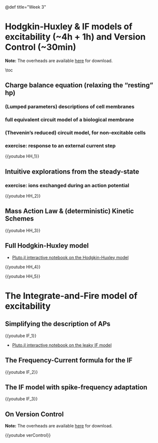 @def title="Week 3"
 
# Hodgkin-Huxley & IF models of excitability (~4h + 1h) and Version Control (~30min)

**Note:** The overheads are available
[here](https://github.com/mgiugliano/ComputationalNeurobiologyCourse/tree/main/overheads/Lectures)
for download.

\toc

## Charge balance equation (relaxing the “resting” hp)

### (Lumped parameters) descriptions of cell membranes

### full equivalent circuit model of a biological membrane

### (Thevenin’s reduced) circuit model, for non-excitable cells

### exercise: response to an external current step

{{youtube HH_1}}

## Intuitive explorations from the steady-state

### exercise: ions exchanged during an action potential

{{youtube HH_2}}

## Mass Action Law & (deterministic) Kinetic Schemes

{{youtube HH_3}}

## Full Hodgkin-Huxley model

- [Pluto.jl interactive notebook on the Hodgkin-Huxley model](../notebooks/HodgkinHuxley/)

{{youtube HH_4}}

{{youtube HH_5}}

# The Integrate-and-Fire model of excitability

## Simplifying the description of APs

{{youtube IF_1}}

- [Pluto.jl interactive notebook on the leaky IF model](../notebooks/IF/)

## The Frequency-Current formula for the IF

{{youtube IF_2}}

## The IF model with spike-frequency adaptation

{{youtube IF_3}}

## On Version Control

**Note:** The overheads are available
[here](https://github.com/mgiugliano/ComputationalNeurobiologyCourse/tree/main/overheads/softSkills)
for download.

{{youtube verControl}}
